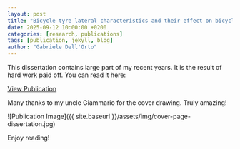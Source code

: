 ```yaml
---
layout: post
title: "Bicycle tyre lateral characteristics and their effect on bicycle dynamics"
date: 2025-09-12 10:00:00 +0200
categories: [research, publications]
tags: [publication, jekyll, blog]
author: "Gabriele Dell'Orto"
---
```


This dissertation contains large part of my recent years. It is the result of hard work paid off. You can read it here:

[View Publication](https://doi.org/10.4233/uuid:dc549b99-0b00-4f24-995b-94a44cbf5caa)

Many thanks to my uncle Giammario for the cover drawing. Truly amazing! 

![Publication Image]({{ site.baseurl }}/assets/img/cover-page-dissertation.jpg)
  
Enjoy reading!